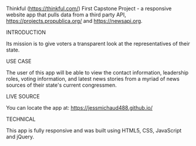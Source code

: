 Thinkful (https://thinkful.com/) First Capstone Project - a responsive website app that pulls data from a third party API, https://projects.propublica.org/ and https://newsapi.org.

INTRODUCTION

Its mission is to give voters a transparent look at the representatives of their state.

USE CASE

The user of this app will be able to view the contact information, leadership roles, voting information, and latest news stories from a myriad of news sources of their state's current congressmen. 

LIVE SOURCE

You can locate the app at: https://jessmichaud488.github.io/

TECHNICAL

This app is fully responsive and was built using HTML5, CSS, JavaScript and jQuery.

